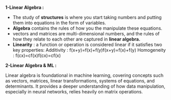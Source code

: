 
**1-Linear Algebra :**

- The study of **structures** is where you start taking numbers and putting them into equations in the form of variables.
- **Algebra** contains the rules of how you the manipulate these equations.
-  vectors and matrices  are multi-dimensional numbers, and the rules of how they relate to each other are captured in **linear algebra.**
- **Linearity** : a function or operation is considered linear if it satisfies two key properties:
    Additivity : f(x+y)=f(x)+f(y)f(x+y)=f(x)+f(y)
    Homogeneity : f(cx)=cf(x)f(cx)=cf(x)


**2-Linear Algebra & ML :** 

Linear algebra is foundational in machine learning, covering concepts such as vectors, matrices, linear transformations, systems of equations, and determinants. It provides a deeper understanding of how data manipulation, especially in neural networks, relies heavily on matrix operations.
